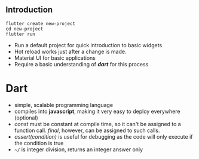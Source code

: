 ## Introduction
```
flutter create new-project
cd new-project
flutter run
```
- Run a default project for quick introduction to basic widgets
- Hot reload works just after a change is made.
- Material UI for basic applications
- Require a basic understanding of ***dart*** for this process


# Dart
- simple, scalable programming language
- compiles into **javascript**, making it very easy to deploy everywhere (optional)
- *const* must be constant at compile time, so it can't be assigned to a function call. *final*, however, can be assigned to such calls.
- *assert(condition)* is useful for debugging as the code will only execute if the condition is true
- `~/` is integer division, returns an integer answer only